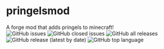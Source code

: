 # pringelsmod
A forge mod that adds pringels to minecraft!<br>
<img alt="GitHub issues" src="https://img.shields.io/github/issues-raw/xhendrikg/pringelsmod?style=plastic">
<img alt="GitHub closed issues" src="https://img.shields.io/github/issues-closed-raw/xhendrikg/pringelsmod?style=plastic">
<img alt="GitHub all releases" src="https://img.shields.io/github/downloads/xhendrikg/pringelsmod/total?style=plastic">
<img alt="GitHub release (latest by date)" src="https://img.shields.io/github/v/release/xhendrikg/pringelsmod?style=plastic">
<img alt="GitHub top language" src="https://img.shields.io/github/languages/top/xhendrikg/pringelsmod?style=plastic">
